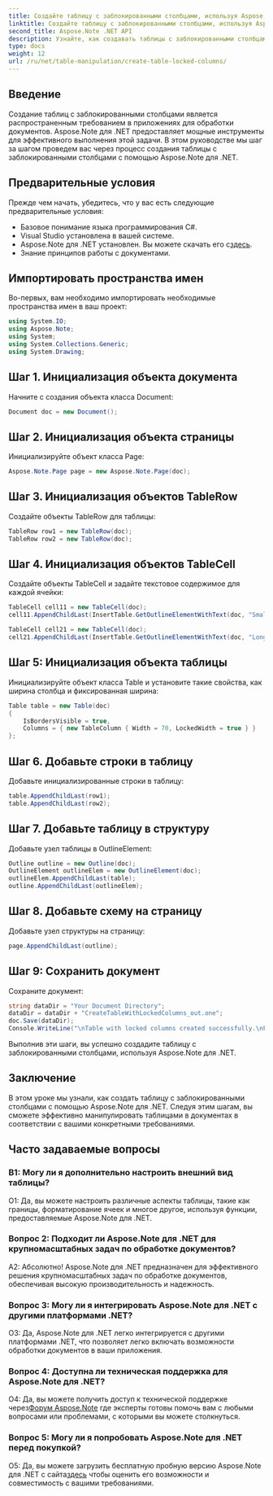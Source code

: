 ```yaml
---
title: Создайте таблицу с заблокированными столбцами, используя Aspose.Note
linktitle: Создайте таблицу с заблокированными столбцами, используя Aspose.Note
second_title: Aspose.Note .NET API
description: Узнайте, как создавать таблицы с заблокированными столбцами с помощью Aspose.Note для .NET. Пошаговое руководство для эффективной обработки документов.
type: docs
weight: 12
url: /ru/net/table-manipulation/create-table-locked-columns/
---
```

## Введение

Создание таблиц с заблокированными столбцами является распространенным требованием в приложениях для обработки документов. Aspose.Note для .NET предоставляет мощные инструменты для эффективного выполнения этой задачи. В этом руководстве мы шаг за шагом проведем вас через процесс создания таблицы с заблокированными столбцами с помощью Aspose.Note для .NET.

## Предварительные условия

Прежде чем начать, убедитесь, что у вас есть следующие предварительные условия:

- Базовое понимание языка программирования C#.
- Visual Studio установлена в вашей системе.
-  Aspose.Note для .NET установлен. Вы можете скачать его с[здесь](https://releases.aspose.com/note/net/).
- Знание принципов работы с документами.

## Импортировать пространства имен

Во-первых, вам необходимо импортировать необходимые пространства имен в ваш проект:

```csharp
using System.IO;
using Aspose.Note;
using System;
using System.Collections.Generic;
using System.Drawing;
```

## Шаг 1. Инициализация объекта документа

Начните с создания объекта класса Document:

```csharp
Document doc = new Document();
```

## Шаг 2. Инициализация объекта страницы

Инициализируйте объект класса Page:

```csharp
Aspose.Note.Page page = new Aspose.Note.Page(doc);
```

## Шаг 3. Инициализация объектов TableRow

Создайте объекты TableRow для таблицы:

```csharp
TableRow row1 = new TableRow(doc);
TableRow row2 = new TableRow(doc);
```

## Шаг 4. Инициализация объектов TableCell

Создайте объекты TableCell и задайте текстовое содержимое для каждой ячейки:

```csharp
TableCell cell11 = new TableCell(doc);
cell11.AppendChildLast(InsertTable.GetOutlineElementWithText(doc, "Small text"));

TableCell cell21 = new TableCell(doc);
cell21.AppendChildLast(InsertTable.GetOutlineElementWithText(doc, "Long text with several words and spaces."));
```

## Шаг 5: Инициализация объекта таблицы

Инициализируйте объект класса Table и установите такие свойства, как ширина столбца и фиксированная ширина:

```csharp
Table table = new Table(doc)
{
    IsBordersVisible = true,
    Columns = { new TableColumn { Width = 70, LockedWidth = true } }
};
```

## Шаг 6. Добавьте строки в таблицу

Добавьте инициализированные строки в таблицу:

```csharp
table.AppendChildLast(row1);
table.AppendChildLast(row2);
```

## Шаг 7. Добавьте таблицу в структуру

Добавьте узел таблицы в OutlineElement:

```csharp
Outline outline = new Outline(doc);
OutlineElement outlineElem = new OutlineElement(doc);
outlineElem.AppendChildLast(table);
outline.AppendChildLast(outlineElem);
```

## Шаг 8. Добавьте схему на страницу

Добавьте узел структуры на страницу:

```csharp
page.AppendChildLast(outline);
```

## Шаг 9: Сохранить документ

Сохраните документ:

```csharp
string dataDir = "Your Document Directory";
dataDir = dataDir + "CreateTableWithLockedColumns_out.one";
doc.Save(dataDir);
Console.WriteLine("\nTable with locked columns created successfully.\nFile saved at " + dataDir);
```

Выполнив эти шаги, вы успешно создадите таблицу с заблокированными столбцами, используя Aspose.Note для .NET.

## Заключение

В этом уроке мы узнали, как создать таблицу с заблокированными столбцами с помощью Aspose.Note для .NET. Следуя этим шагам, вы сможете эффективно манипулировать таблицами в документах в соответствии с вашими конкретными требованиями.

## Часто задаваемые вопросы

### В1: Могу ли я дополнительно настроить внешний вид таблицы?

О1: Да, вы можете настроить различные аспекты таблицы, такие как границы, форматирование ячеек и многое другое, используя функции, предоставляемые Aspose.Note для .NET.

### Вопрос 2: Подходит ли Aspose.Note для .NET для крупномасштабных задач по обработке документов?

А2: Абсолютно! Aspose.Note для .NET предназначен для эффективного решения крупномасштабных задач по обработке документов, обеспечивая высокую производительность и надежность.

### Вопрос 3: Могу ли я интегрировать Aspose.Note для .NET с другими платформами .NET?

О3: Да, Aspose.Note для .NET легко интегрируется с другими платформами .NET, что позволяет легко включать возможности обработки документов в ваши приложения.

### Вопрос 4: Доступна ли техническая поддержка для Aspose.Note для .NET?

О4: Да, вы можете получить доступ к технической поддержке через[Форум Aspose.Note](https://forum.aspose.com/c/note/28) где эксперты готовы помочь вам с любыми вопросами или проблемами, с которыми вы можете столкнуться.

### Вопрос 5: Могу ли я попробовать Aspose.Note для .NET перед покупкой?

 О5: Да, вы можете загрузить бесплатную пробную версию Aspose.Note для .NET с сайта[здесь](https://releases.aspose.com/) чтобы оценить его возможности и совместимость с вашими требованиями.